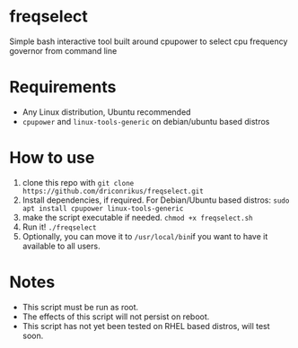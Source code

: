 # freqselect
Simple bash interactive tool built around cpupower to select cpu frequency governor from command line

# Requirements

* Any Linux distribution, Ubuntu recommended
* `cpupower` and `linux-tools-generic` on debian/ubuntu based distros

# How to use
1. clone this repo with `git clone https://github.com/driconrikus/freqselect.git`
2. Install dependencies, if required. For Debian/Ubuntu based distros: `sudo apt install cpupower linux-tools-generic`
3. make the script executable if needed. `chmod +x freqselect.sh`
4. Run it! `./freqselect`
5. Optionally, you can move it to `/usr/local/bin`if you want to have it available to all users.

# Notes
* This script must be run as root.
* The effects of this script will not persist on reboot.
* This script has not yet been tested on RHEL based distros, will test soon.